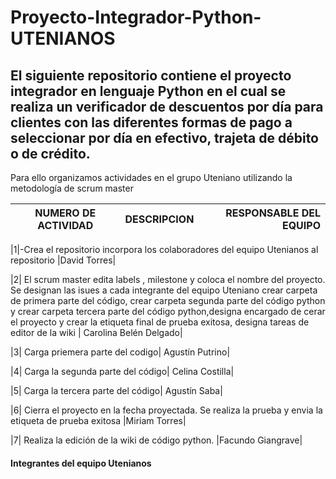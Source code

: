 # Proyecto-Integrador-Python-UTENIANOS
## El siguiente repositorio contiene el proyecto integrador en lenguaje Python en el cual se realiza un verificador de descuentos por día para clientes con las diferentes formas de pago a seleccionar por día en efectivo, trajeta de débito o de crédito.


Para ello organizamos actividades en el grupo Uteniano utilizando la metodología de scrum master

| NUMERO DE ACTIVIDAD| DESCRIPCION |RESPONSABLE DEL EQUIPO
|--------------------|-------------|----------------------:|

|1|-Crea el repositorio incorpora los colaboradores del equipo Utenianos al repositorio |David Torres|

|2| El scrum master edita labels , milestone y coloca el nombre del proyecto. Se designan las  isues a cada integrante del equipo Uteniano
crear carpeta de primera parte del código, crear carpeta segunda parte del código python y crear carpeta tercera parte del código python,designa encargado de cerar el proyecto y crear la etiqueta final de prueba exitosa, designa tareas de editor de la wiki | Carolina Belén Delgado|

|3| Carga priemera parte del codigo| Agustín Putrino|

|4| Carga la segunda parte del código| Celina Costilla|

|5| Carga la tercera parte del código| Agustín Saba|

|6| Cierra el proyecto en la fecha proyectada. Se realiza la prueba y envia la etiqueta de prueba exitosa |Miriam Torres|

|7| Realiza la edición de la wiki de código python. |Facundo Giangrave|

#### Integrantes del equipo Utenianos


